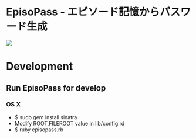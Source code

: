 # EpisoPass - エピソード記憶からパスワード生成

![](http://gyazo.com/29778b272a486d44d9dc3188a46f80ab.png)

# Development

## Run EpisoPass for develop

### OS X

- $ sudo gem install sinatra
- Modify ROOT,FILEROOT value in lib/config.rd
- $ ruby episopass.rb
